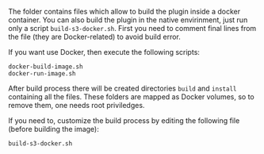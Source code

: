 The folder contains files which allow to build the plugin inside a docker 
container. You can also build the plugin in the native envirinment, just run
only a script `build-s3-docker.sh`. First you need to comment final lines
from the file (they are Docker-related) to avoid build error.

If you want use Docker, then execute the following scripts:

    docker-build-image.sh
    docker-run-image.sh

After build process there will be created directories `build` and `install` 
containing all the files. These folders are mapped as Docker volumes, so to 
remove them, one needs root priviledges. 

If you need to, customize the build process by editing the following file 
(before building the image):

    build-s3-docker.sh

